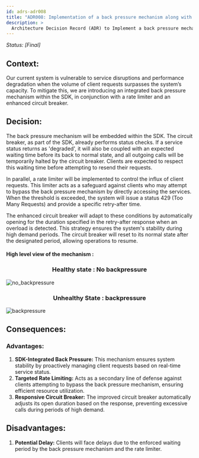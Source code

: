 ```yaml
---
id: adrs-adr008
title: "ADR008: Implementation of a back pressure mechanism along with Rate Limiter and Enhanced Circuit Breaker"
description: >
  Architecture Decision Record (ADR) to Implement a back pressure mechanism along with Rate Limiter and Enhanced Circuit Breaker for Client Requests.
---
```


*Status: [Final]*

## Context:
Our current system is vulnerable to service disruptions and performance degradation when the volume of client requests surpasses the system’s capacity. To mitigate this, we are introducing an integrated back pressure mechanism within the SDK, in conjunction with a rate limiter and an enhanced circuit breaker.

## Decision: 
The back pressure mechanism will be embedded within the SDK. The circuit breaker, as part of the SDK, already performs status checks. If a service status returns as 'degraded', it will also be coupled with an expected waiting time before its back to normal state, and all outgoing calls will be temporarily halted by the circuit breaker. Clients are expected to respect this waiting time before attempting to resend their requests.

In parallel, a rate limiter will be implemented to control the influx of client requests. This limiter acts as a safeguard against clients who may attempt to bypass the back pressure mechanism by directly accessing the services. When the threshold is exceeded, the system will issue a status 429 (Too Many Requests) and provide a specific retry-after time.

The enhanced circuit breaker will adapt to these conditions by automatically opening for the duration specified in the retry-after response when an overload is detected. This strategy ensures the system's stability during high demand periods. The circuit breaker will reset to its normal state after the designated period, allowing operations to resume.

#### High level view of the mechanism : 

<h3 style="text-align: center;">Healthy state : No backpressure</h3>

![no_backpressure](https://github.com/pns-si5-al-course/al-newbank-23-24-al-23-24-b-v5/blob/main/adr/images/bp-off.png)

<h3 style="text-align: center;">Unhealthy State : backpressure</h3>

![backpressure](https://github.com/pns-si5-al-course/al-newbank-23-24-al-23-24-b-v5/blob/main/adr/images/bp-on.png)

## Consequences:

### Advantages:
1. **SDK-Integrated Back Pressure:** This mechanism ensures system stability by proactively managing client requests based on real-time service status.
2. **Targeted Rate Limiting:** Acts as a secondary line of defense against clients attempting to bypass the back pressure mechanism, ensuring efficient resource utilization.
3. **Responsive Circuit Breaker:** The improved circuit breaker automatically adjusts its open duration based on the response, preventing excessive calls during periods of high demand.
   
## Disadvantages:
1. **Potential Delay:** Clients will face delays due to the enforced waiting period by the back pressure mechanism and the rate limiter.
